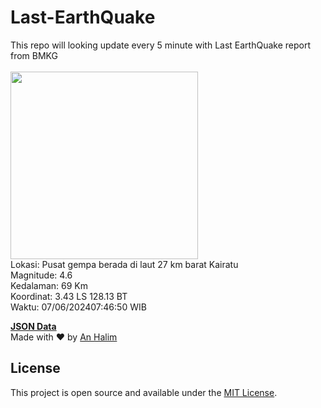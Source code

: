 # Last-EarthQuake
This repo will looking update every 5 minute with Last EarthQuake report from BMKG
<br>
<br>
<img src="https://static.bmkg.go.id/20240607074650.mmi.jpg" width="300"/>
<br>
Lokasi: Pusat gempa berada di laut 27 km barat Kairatu <br>
Magnitude: 4.6 <br>
Kedalaman: 69 Km <br>
Koordinat: 3.43 LS 128.13 BT <br>
Waktu: 07/06/202407:46:50 WIB <br>

<a href="./data/data.json">**JSON Data**</a>
<br>
Made with ❤️ by <a href="https://github.com/an-halim">An Halim</a>
## License

This project is open source and available under the [MIT License](LICENSE).
